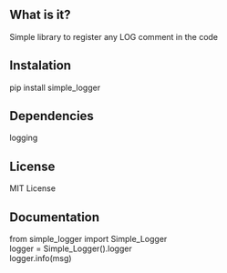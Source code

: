 ## What is it?
Simple library to register any LOG comment in the code

## Instalation
pip install simple_logger

## Dependencies
logging

## License
MIT License

## Documentation
from simple_logger import Simple_Logger<br/>
logger = Simple_Logger().logger<br/>
logger.info(msg)<br/>

